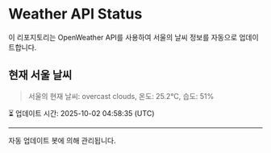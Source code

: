 
# Weather API Status

이 리포지토리는 OpenWeather API를 사용하여 서울의 날씨 정보를 자동으로 업데이트합니다.

## 현재 서울 날씨
> 서울의 현재 날씨: overcast clouds, 온도: 25.2°C, 습도: 51%

⏳ 업데이트 시간: 2025-10-02 04:58:35 (UTC)

---
자동 업데이트 봇에 의해 관리됩니다.
